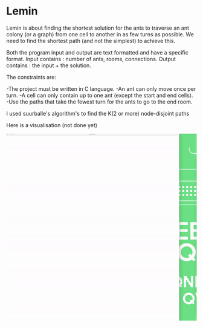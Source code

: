 # Lemin

Lemin is about finding the shortest solution for the ants to traverse an ant colony (or a graph) from one cell to another in as few turns as possible. We need to find the shortest path (and not the simplest) to achieve this.

Both the program input and output are text formatted and have a specific format. Input contains : number of ants, rooms, connections. Output contains : the input + the solution.

The constraints are:

-The project must be written in C language.
-An ant can only move once per turn.
-A cell can only contain up to one ant (except the start and end cells).
-Use the paths that take the fewest turn for the ants to go to the end room.

I used suurballe's algorithm's to find the K(2 or more) node-disjoint paths

Here is a visualisation (not done yet)

![](lemin.gif)

